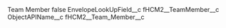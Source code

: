 <?xml version="1.0" encoding="UTF-8"?>
<CustomMetadata xmlns="http://soap.sforce.com/2006/04/metadata" xmlns:xsi="http://www.w3.org/2001/XMLSchema-instance" xmlns:xsd="http://www.w3.org/2001/XMLSchema">
    <label>Team Member</label>
    <protected>false</protected>
    <values>
        <field>EnvelopeLookUpField__c</field>
        <value xsi:type="xsd:string">fHCM2__TeamMember__c</value>
    </values>
    <values>
        <field>ObjectAPIName__c</field>
        <value xsi:type="xsd:string">fHCM2__Team_Member__c</value>
    </values>
</CustomMetadata>
